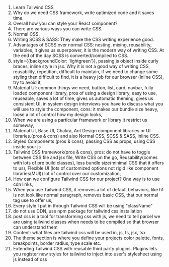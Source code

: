 1. Learn Tailwind CSS
2. Why do we need CSS framework, write optimized code and it saves time.
3. Overall how you can style your React component?
4. There are various ways you can write CSS.
5. Normal CSS.
6. Writing SCSS & SASS: They make the CSS writing experience good.
7. Advantages of SCSS over normal CSS: nesting, mixing, reusability, variables, it gives us superpower, it is the modern way of writing CSS. At the end of the day SCSS is converted/compiled to CSS. 
8. style={{backgroundColor: 'lightgreen'}}, passing js object inside curly braces, inline style in jsx. Why it is not a good way of writing CSS, reusability, repetition, difficult to maintain, if we need to change some styling then difficult to find, it is a heavy job for our browser (inline CSS), try to avoid it, 
9. Material UI: common things we need, button, list, card, navbar, fully loaded component library, pros of using a design library, easy to use, reuseable, saves a lot of time, gives us automatic theming, gives us consistent UI, in system design interviews you have to discuss what you will use to style the component, cons: it makes our bundle size heavy, loose a lot of control how my design looks,
10. When we are using a particular framework or library it restrict us someway, 
11. Material UI, Base UI, Chakra, Ant Design component libraries or UI libraries.(pros & cons) and also Normal CSS, SCSS & SASS, inline CSS.
12. Styled Components (pros & cons), passing CSS as props, using CSS inside your js 
13. Tailwind CSS framework(pros & cons), pros: do not have to toggle between CSS file and jsx file, Write CSS on the go, Reusability(comes with lots of pre build classes), less bundle size(minimal CSS that it offers to us), Flexible UI (lots of customized options not rigid like component libraries(MUI)) lot of control over our customization, 
14. How can we configure Tailwind CSS for our project? One way is to use cdn links, 
15. When you use Tailwind CSS, it removes a lot of default behaviors, like h1 is not look like normal paragraph, removes basic CSS, that our normal tag use to offer us, 
16. Every style I put in through Tailwind CSS will be using "className" 
17. do not use CDN, use npm package for tailwind css installation
18. post css is a tool for transforming css with js, we need to tell parcel we are using tailwind classes when needs to be compiled so that browser can understand them
19. Content: what files are tailwind css will be used in, js, ts, jsx, tsx
20. The theme section is where you define your projects color palette, fonts, breakpoints, border radius, type scale etc.
30. Extending Tailwind CSS with reusable third party plugins. Plugins lets you register new styles for tailwind to inject into user's stylesheet using js instead of css
